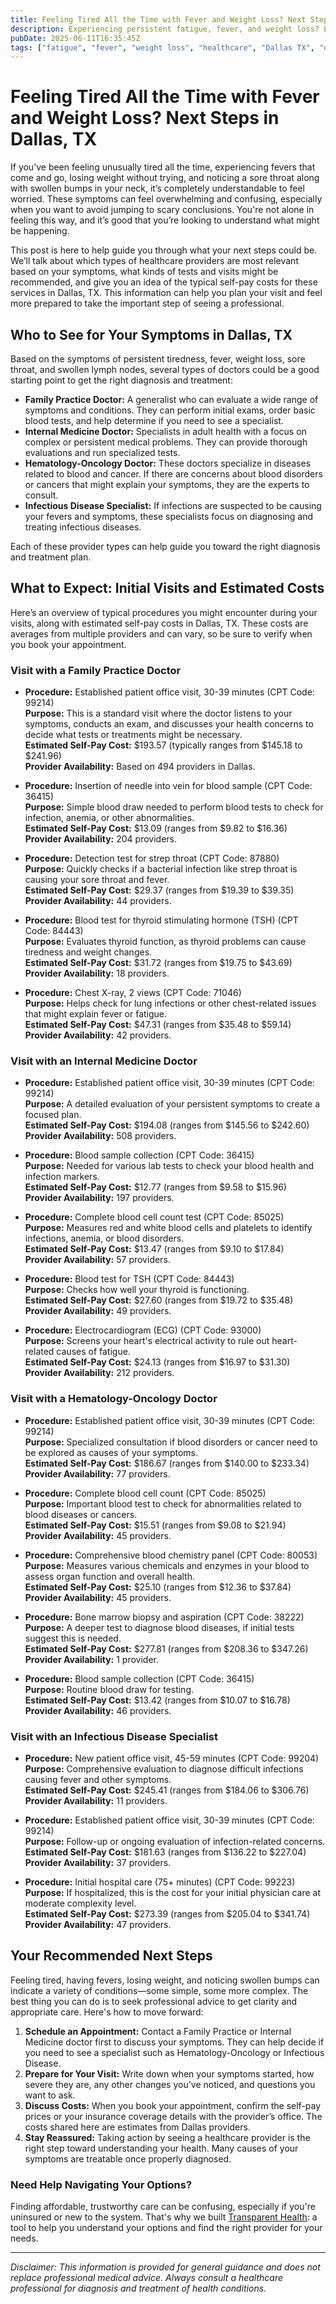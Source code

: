 ```yaml
---
title: Feeling Tired All the Time with Fever and Weight Loss? Next Steps in Dallas, TX
description: Experiencing persistent fatigue, fever, and weight loss? Learn who to see and what initial costs to expect in Dallas, TX to guide your next healthcare steps.
pubDate: 2025-06-11T16:35:45Z
tags: ["fatigue", "fever", "weight loss", "healthcare", "Dallas TX", "doctor visit", "medical costs"]
---
```


# Feeling Tired All the Time with Fever and Weight Loss? Next Steps in Dallas, TX

If you’ve been feeling unusually tired all the time, experiencing fevers that come and go, losing weight without trying, and noticing a sore throat along with swollen bumps in your neck, it’s completely understandable to feel worried. These symptoms can feel overwhelming and confusing, especially when you want to avoid jumping to scary conclusions. You're not alone in feeling this way, and it’s good that you’re looking to understand what might be happening.

This post is here to help guide you through what your next steps could be. We’ll talk about which types of healthcare providers are most relevant based on your symptoms, what kinds of tests and visits might be recommended, and give you an idea of the typical self-pay costs for these services in Dallas, TX. This information can help you plan your visit and feel more prepared to take the important step of seeing a professional.

## Who to See for Your Symptoms in Dallas, TX

Based on the symptoms of persistent tiredness, fever, weight loss, sore throat, and swollen lymph nodes, several types of doctors could be a good starting point to get the right diagnosis and treatment:

- **Family Practice Doctor:** A generalist who can evaluate a wide range of symptoms and conditions. They can perform initial exams, order basic blood tests, and help determine if you need to see a specialist.
- **Internal Medicine Doctor:** Specialists in adult health with a focus on complex or persistent medical problems. They can provide thorough evaluations and run specialized tests.
- **Hematology-Oncology Doctor:** These doctors specialize in diseases related to blood and cancer. If there are concerns about blood disorders or cancers that might explain your symptoms, they are the experts to consult.
- **Infectious Disease Specialist:** If infections are suspected to be causing your fevers and symptoms, these specialists focus on diagnosing and treating infectious diseases.

Each of these provider types can help guide you toward the right diagnosis and treatment plan.

## What to Expect: Initial Visits and Estimated Costs

Here’s an overview of typical procedures you might encounter during your visits, along with estimated self-pay costs in Dallas, TX. These costs are averages from multiple providers and can vary, so be sure to verify when you book your appointment.

### Visit with a Family Practice Doctor

- **Procedure:** Established patient office visit, 30-39 minutes (CPT Code: 99214)  
  **Purpose:** This is a standard visit where the doctor listens to your symptoms, conducts an exam, and discusses your health concerns to decide what tests or treatments might be necessary.  
  **Estimated Self-Pay Cost:** $193.57 (typically ranges from $145.18 to $241.96)  
  **Provider Availability:** Based on 494 providers in Dallas.

- **Procedure:** Insertion of needle into vein for blood sample (CPT Code: 36415)  
  **Purpose:** Simple blood draw needed to perform blood tests to check for infection, anemia, or other abnormalities.  
  **Estimated Self-Pay Cost:** $13.09 (ranges from $9.82 to $16.36)  
  **Provider Availability:** 204 providers.

- **Procedure:** Detection test for strep throat (CPT Code: 87880)  
  **Purpose:** Quickly checks if a bacterial infection like strep throat is causing your sore throat and fever.  
  **Estimated Self-Pay Cost:** $29.37 (ranges from $19.39 to $39.35)  
  **Provider Availability:** 44 providers.

- **Procedure:** Blood test for thyroid stimulating hormone (TSH) (CPT Code: 84443)  
  **Purpose:** Evaluates thyroid function, as thyroid problems can cause tiredness and weight changes.  
  **Estimated Self-Pay Cost:** $31.72 (ranges from $19.75 to $43.69)  
  **Provider Availability:** 18 providers.

- **Procedure:** Chest X-ray, 2 views (CPT Code: 71046)  
  **Purpose:** Helps check for lung infections or other chest-related issues that might explain fever or fatigue.  
  **Estimated Self-Pay Cost:** $47.31 (ranges from $35.48 to $59.14)  
  **Provider Availability:** 42 providers.

### Visit with an Internal Medicine Doctor

- **Procedure:** Established patient office visit, 30-39 minutes (CPT Code: 99214)  
  **Purpose:** A detailed evaluation of your persistent symptoms to create a focused plan.  
  **Estimated Self-Pay Cost:** $194.08 (ranges from $145.56 to $242.60)  
  **Provider Availability:** 508 providers.

- **Procedure:** Blood sample collection (CPT Code: 36415)  
  **Purpose:** Needed for various lab tests to check your blood health and infection markers.  
  **Estimated Self-Pay Cost:** $12.77 (ranges from $9.58 to $15.96)  
  **Provider Availability:** 197 providers.

- **Procedure:** Complete blood cell count test (CPT Code: 85025)  
  **Purpose:** Measures red and white blood cells and platelets to identify infections, anemia, or blood disorders.  
  **Estimated Self-Pay Cost:** $13.47 (ranges from $9.10 to $17.84)  
  **Provider Availability:** 57 providers.

- **Procedure:** Blood test for TSH (CPT Code: 84443)  
  **Purpose:** Checks how well your thyroid is functioning.  
  **Estimated Self-Pay Cost:** $27.60 (ranges from $19.72 to $35.48)  
  **Provider Availability:** 49 providers.

- **Procedure:** Electrocardiogram (ECG) (CPT Code: 93000)  
  **Purpose:** Screens your heart's electrical activity to rule out heart-related causes of fatigue.  
  **Estimated Self-Pay Cost:** $24.13 (ranges from $16.97 to $31.30)  
  **Provider Availability:** 212 providers.

### Visit with a Hematology-Oncology Doctor

- **Procedure:** Established patient office visit, 30-39 minutes (CPT Code: 99214)  
  **Purpose:** Specialized consultation if blood disorders or cancer need to be explored as causes of your symptoms.  
  **Estimated Self-Pay Cost:** $186.67 (ranges from $140.00 to $233.34)  
  **Provider Availability:** 77 providers.

- **Procedure:** Complete blood cell count (CPT Code: 85025)  
  **Purpose:** Important blood test to check for abnormalities related to blood diseases or cancers.  
  **Estimated Self-Pay Cost:** $15.51 (ranges from $9.08 to $21.94)  
  **Provider Availability:** 45 providers.

- **Procedure:** Comprehensive blood chemistry panel (CPT Code: 80053)  
  **Purpose:** Measures various chemicals and enzymes in your blood to assess organ function and overall health.  
  **Estimated Self-Pay Cost:** $25.10 (ranges from $12.36 to $37.84)  
  **Provider Availability:** 45 providers.

- **Procedure:** Bone marrow biopsy and aspiration (CPT Code: 38222)  
  **Purpose:** A deeper test to diagnose blood diseases, if initial tests suggest this is needed.  
  **Estimated Self-Pay Cost:** $277.81 (ranges from $208.36 to $347.26)  
  **Provider Availability:** 1 provider.

- **Procedure:** Blood sample collection (CPT Code: 36415)  
  **Purpose:** Routine blood draw for testing.  
  **Estimated Self-Pay Cost:** $13.42 (ranges from $10.07 to $16.78)  
  **Provider Availability:** 46 providers.

### Visit with an Infectious Disease Specialist

- **Procedure:** New patient office visit, 45-59 minutes (CPT Code: 99204)  
  **Purpose:** Comprehensive evaluation to diagnose difficult infections causing fever and other symptoms.  
  **Estimated Self-Pay Cost:** $245.41 (ranges from $184.06 to $306.76)  
  **Provider Availability:** 11 providers.

- **Procedure:** Established patient office visit, 30-39 minutes (CPT Code: 99214)  
  **Purpose:** Follow-up or ongoing evaluation of infection-related concerns.  
  **Estimated Self-Pay Cost:** $181.63 (ranges from $136.22 to $227.04)  
  **Provider Availability:** 37 providers.

- **Procedure:** Initial hospital care (75+ minutes) (CPT Code: 99223)  
  **Purpose:** If hospitalized, this is the cost for your initial physician care at moderate complexity level.  
  **Estimated Self-Pay Cost:** $273.39 (ranges from $205.04 to $341.74)  
  **Provider Availability:** 47 providers.

## Your Recommended Next Steps

Feeling tired, having fevers, losing weight, and noticing swollen bumps can indicate a variety of conditions—some simple, some more complex. The best thing you can do is to seek professional advice to get clarity and appropriate care. Here's how to move forward:

1. **Schedule an Appointment:** Contact a Family Practice or Internal Medicine doctor first to discuss your symptoms. They can help decide if you need to see a specialist such as Hematology-Oncology or Infectious Disease.
2. **Prepare for Your Visit:** Write down when your symptoms started, how severe they are, any other changes you've noticed, and questions you want to ask.
3. **Discuss Costs:** When you book your appointment, confirm the self-pay prices or your insurance coverage details with the provider’s office. The costs shared here are estimates from Dallas providers.
4. **Stay Reassured:** Taking action by seeing a healthcare provider is the right step toward understanding your health. Many causes of your symptoms are treatable once properly diagnosed.

### Need Help Navigating Your Options?

Finding affordable, trustworthy care can be confusing, especially if you're uninsured or new to the system. That's why we built [Transparent Health](https://transparenthealth.ai): a tool to help you understand your options and find the right provider for your needs. 

---

*Disclaimer: This information is provided for general guidance and does not replace professional medical advice. Always consult a healthcare professional for diagnosis and treatment of health conditions.*